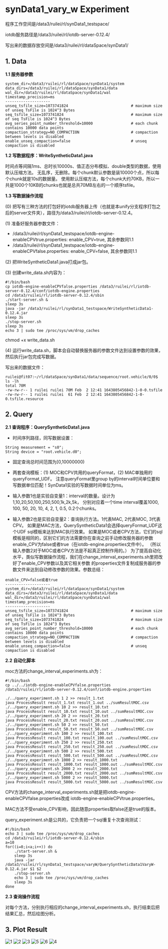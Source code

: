 # synData1_vary_w Experiment

程序工作空间是/data3/ruilei/rl/synData1_testspace/

iotdb服务路径是/data3/ruilei/rl/iotdb-server-0.12.4/

写出来的数据存放空间是/data3/ruilei/rl/dataSpace/synData1/

## 1. Data
**1.1 服务器参数**
```
system_dir=/data3/ruilei/rl/dataSpace/synData1/system
data_dirs=/data3/ruilei/rl/dataSpace/synData1/data
wal_dir=/data3/ruilei/rl/dataSpace/synData1/wal
timestamp_precision=ms
--------------------
unseq_tsfile_size=1073741824                            # maximum size of unseq TsFile is 1024^3 Bytes
seq_tsfile_size=1073741824                              # maximum size of seq TsFile is 1024^3 Bytes
avg_series_point_number_threshold=10000                 # each chunk contains 10000 data points
compaction_strategy=NO_COMPACTION                       # compaction between levels is disabled
enable_unseq_compaction=false                           # unseq compaction is disabled
```

**1.2 写数据程序：WriteSyntheticData1.java**

时间点等间隔1ms、总时长10000s、值正态分布模拟、double类型的数据，使用默认压缩方法。
无乱序，无删除。每个chunk默认参数是装10000个点，所以每个chunk就是10s的数据量。
使用默认压缩方法，每个chunk大约70KB，所以一共是1000个10KB的chunks也就是总共70MB左右的一个顺序tsfile。

**1.3 写数据操作流程**

(0) 把写有三种方法的打包好的iotdb服务器上传（也就是本unify分支程序打包之后的server文件夹），路径为/data3/ruilei/rl/iotdb-server-0.12.4。

(1) 准备好服务器参数文件：
- /data3/ruilei/rl/synData1_testspace/iotdb-engine-enableCPVtrue.properties:
enable_CPV=true, 其余参数同1.1
- /data3/ruilei/rl/synData1_testspace/iotdb-engine-enableCPVfalse.properties:
  enable_CPV=false, 其余参数同1.1
  
(2) 把WriteSyntheticData1.java打成jar包。

(3) 创建write_data.sh内容为：
```
#!/bin/bash
cp iotdb-engine-enableCPVfalse.properties /data3/ruilei/rl/iotdb-server-0.12.4/conf/iotdb-engine.properties
cd /data3/ruilei/rl/iotdb-server-0.12.4/sbin
./start-server.sh &
sleep 3s
java -jar /data3/ruilei/rl/synData1_testspace/WriteSyntheticData1-0.12.4.jar
sleep 3s
./stop-server.sh
sleep 3s
echo 3 | sudo tee /proc/sys/vm/drop_caches
```

chmod +x write_data.sh

(4) 运行write_data.sh，脚本会自动替换服务器的参数文件达到设置参数的效果，然后执行jar包完成写数据。

写出来的数据文件：
```
ruilei@fit07:~/rl/dataSpace/synData1/data/sequence/root.vehicle/0/0$ ls -lh
total 70M
-rw-rw-r-- 1 ruilei ruilei 70M Feb  2 12:41 1643805456842-1-0-0.tsfile
-rw-rw-r-- 1 ruilei ruilei  61 Feb  2 12:41 1643805456842-1-0-0.tsfile.resource

```

## 2. Query
**2.1 查询程序：QuerySyntheticData1.java**

- 时间序列路径，同写数据设置： 
```
String measurement = "s0"; 
String device = "root.vehicle.d0";
```
- 固定查询总时间范围为[0,10000000)

- 两套查询模板：(1) MOC和CPV共用的queryFormat，(2) MAC单独用的queryFormat_UDF。
注意queryFormat里group by的interval时间单位要和写数据单位匹配！SynData1实验的写数据时间单位为ms。

- 输入参数1也是实验自变量1：interval的数量。设计为1,10,20,50,100,250,500,1k,2k,5k，
分别对应着一个time interval覆盖1000, 100, 50, 20, 10, 4, 2, 1, 0.5, 0.2个chunks。

- 输入参数2也是实验自变量2：查询执行方法。1代表MAC, 2代表MOC, 3代表CPV。
如果是MAC方法，QuerySyntheticData1会选择queryFormat_UDF这个UDF sql模板来达到MAC执行效果。
如果是MOC或者CPV方法，它们的sql模板是相同的，区别它们的方法需要你在查询之前手动修改服务器的参数enable_CPV为false或者true（在iotdb-engine.properties文件中）。
（所以输入参数2对于MOC或者CPV方法是不起真正控制作用的。）
为了提高自动化水平，类似写数据操作流程，我们在change_interval_experiments.sh里把改好了enable_CPV参数以及其它相关参数
的properties文件复制成服务器的参数文件来达到自动修改参数的效果。参数总结：
```
enable_CPV=false或者true
--------------------
system_dir=/data3/ruilei/rl/dataSpace/synData1/system
data_dirs=/data3/ruilei/rl/dataSpace/synData1/data
wal_dir=/data3/ruilei/rl/dataSpace/synData1/wal
timestamp_precision=ms
--------------------
unseq_tsfile_size=1073741824                            # maximum size of unseq TsFile is 1024^3 Bytes
seq_tsfile_size=1073741824                              # maximum size of seq TsFile is 1024^3 Bytes
avg_series_point_number_threshold=10000                 # each chunk contains 10000 data points
compaction_strategy=NO_COMPACTION                       # compaction between levels is disabled
enable_unseq_compaction=false                           # unseq compaction is disabled
```

**2.2 自动化脚本**

moc方法的change_interval_experiments.sh为：
```
#!/bin/bash
cp ../../iotdb-engine-enableCPVfalse.properties /data3/ruilei/rl/iotdb-server-0.12.4/conf/iotdb-engine.properties

./../query_experiment.sh 1 2 >> result_1.txt
java ProcessResult result_1.txt result_1.out ../sumResultMOC.csv
./../query_experiment.sh 10 2 >> result_10.txt
java ProcessResult result_10.txt result_10.out ../sumResultMOC.csv
./../query_experiment.sh 20 2 >> result_20.txt
java ProcessResult result_20.txt result_20.out ../sumResultMOC.csv
./../query_experiment.sh 50 2 >> result_50.txt
java ProcessResult result_50.txt result_50.out ../sumResultMOC.csv
./../query_experiment.sh 100 2 >> result_100.txt
java ProcessResult result_100.txt result_100.out ../sumResultMOC.csv
./../query_experiment.sh 250 2 >> result_250.txt
java ProcessResult result_250.txt result_250.out ../sumResultMOC.csv
./../query_experiment.sh 500 2 >> result_500.txt
java ProcessResult result_500.txt result_500.out ../sumResultMOC.csv
./../query_experiment.sh 1000 2 >> result_1000.txt
java ProcessResult result_1000.txt result_1000.out ../sumResultMOC.csv
./../query_experiment.sh 2000 2 >> result_2000.txt
java ProcessResult result_2000.txt result_2000.out ../sumResultMOC.csv
./../query_experiment.sh 5000 2 >> result_5000.txt
java ProcessResult result_5000.txt result_5000.out ../sumResultMOC.csv
```

CPV方法的change_interval_experiments.sh就是把iotdb-engine-enableCPVfalse.properties改成
iotdb-engine-enableCPVtrue.properties。

MAC方法不受enable_CPV影响，因此随意properties取false还是true的版本。

query_experiment.sh是公共的，它负责把一个sql重复十次查询测试：
```
#!/bin/bash
echo 3 | sudo tee /proc/sys/vm/drop_caches
cd /data3/ruilei/rl/iotdb-server-0.12.4/sbin
a=10
for((i=0;i<a;i++)) do
    ./start-server.sh &
    sleep 3s
    java -jar /data3/ruilei/rl/synData1_testspace/varyW/QuerySyntheticData1VaryW-0.12.4.jar $1 $2
    ./stop-server.sh
    echo 3 | sudo tee /proc/sys/vm/drop_caches
    sleep 3s
done

```

**2.3 查询操作流程**

对每个方法，分别执行相应的change_interval_experiments.sh，执行结束后把结果汇总，然后绘图分析。

## 3. Plot Result
![1](example/session/src/main/java/org/apache/iotdb/queryExp/SynData1Figures/synData1-0disorder-0delete-varyW-compare.png)
![2](example/session/src/main/java/org/apache/iotdb/queryExp/SynData1Figures/synData1-0disorder-0delete-varyW-compare-loadDataOnly.png)
![3](example/session/src/main/java/org/apache/iotdb/queryExp/SynData1Figures/synData1-0disorder-0delete-varyW-compare-totalOnly.png)
![5](example/session/src/main/java/org/apache/iotdb/queryExp/SynData1Figures/synData1-0disorder-0delete-varyW-mac.png)
![6](example/session/src/main/java/org/apache/iotdb/queryExp/SynData1Figures/synData1-0disorder-0delete-varyW-moc.png)
![4](example/session/src/main/java/org/apache/iotdb/queryExp/SynData1Figures/synData1-0disorder-0delete-varyW-cpv.png)
